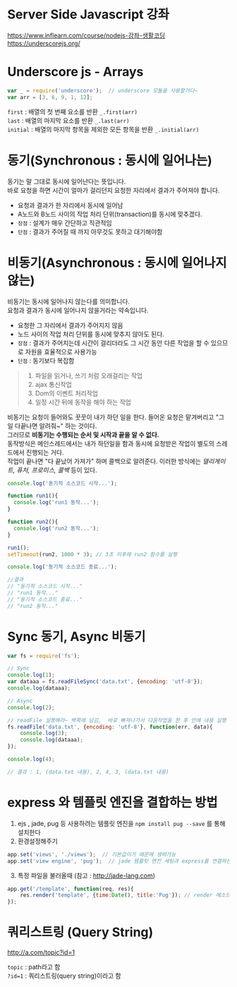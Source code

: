 # Server Side Javascript 강좌
https://www.inflearn.com/course/nodejs-강좌-생활코딩
https://underscorejs.org/


# Underscore js - Arrays
```js
var _ = require('underscore');  // underscore 모듈을 사용할거다~
var arr = [3, 6, 9, 1, 12];
```
  
`first` : 배열의 첫 번째 요소를 반환 `_.first(arr)`  
`last` : 배열의 마지막 요소를 반환 `_.last(arr)`  
`initial` : 배열의 마지막 항목을 제외한 모든 항목을 반환  `_.initial(arr)`  





# 동기(Synchronous : 동시에 일어나는)
동기는 말 그대로 동시에 일어난다는 뜻입니다.  
바로 요청을 하면 시간이 얼마가 걸리던지 요청한 자리에서 결과가 주어져야 합니다.

- 요청과 결과가 한 자리에서 동시에 일어남
- A노드와 B노드 사이의 작업 처리 단위(transaction)를 동시에 맞추겠다.
- `장점` : 설계가 매우 간단하고 직관적임
- `단점` : 결과가 주어질 때 까지 아무것도 못하고 대기해야함

# 비동기(Asynchronous : 동시에 일어나지 않는)
비동기는 동시에 일어나지 않는다를 의미합니다.  
요청과 결과가 동시에 일어나지 않을거라는 약속입니다. 

- 요청한 그 자리에서 결과가 주어지지 않음
- 노드 사이의 작업 처리 단위를 동시에 맞추지 않아도 된다.
- `장점` : 결과가 주어지는데 시간이 걸리더라도 그 시간 동안 다른 작업을 할 수 있으므로 자원을 효율적으로 사용가능
- `단점` : 동기보다 복잡함

> 1. 파일을 읽거나, 쓰기 처럼 오래걸리는 작업  
> 2. ajax 통신작업  
> 3. Dom의 이벤트 처리작업  
> 4. 일정 시간 뒤에 동작을 해야 하는 작업  

비동기는 요청이 들어와도 꿋꿋이 내가 하던 일을 한다. 들어온 요청은 맡겨버리고 "그 일 다끝나면 알려줘~" 하는 것이다.  
그러므로 **비동기는 수행되는 순서 및 시작과 끝을 알 수 없다.**  
동작방식은 메인스레드에서는 내가 하던일을 함과 동시에 요청받은 작업이 별도의 스레드에서 진행되는 거다.  
작업이 끝나면 "다 끝났어 가져가" 하며 콜백으로 알려준다. 이러한 방식에는 _델리게이트, 퓨처, 프로미스, 콜백_ 등이 있다. 


```js
console.log('동기적 소스코드 시작...');

function run1(){
  console.log('run1 동작...');
}

function run2(){
  console.log('run2 동작...');
}

run1();
setTimeout(run2, 1000 * 3); // 3초 이후에 run2 함수를 실행 

console.log('동기적 소스코드 종료...');

//결과 
// "동기적 소스코드 시작..."
// "run1 동작..."
// "동기적 소스코드 종료..."
// "run2 동작..."
```

# Sync 동기, Async 비동기

```js
var fs = require('fs');

// Sync
console.log(1);
var dataaa = fs.readFileSync('data.txt', {encoding: 'utf-8'});
console.log(dataaa);

// Async
console.log(2);

// readFile 실행해라~ 백쪽에 넘김,  바로 빠져나가서 다음작업을 한 후 안에 내용 실행
fs.readFile('data.txt', {encoding: 'utf-8'}, function(err, data){  
    console.log(3);
    console.log(dataaa);
});

console.log(4);  

// 결과 : 1, (data.txt 내용), 2, 4, 3, (data.txt 내용)
```

# express 와 템플릿 엔진을 결합하는 방법

1. ejs , jade, pug 등 사용하려는 템플릿 엔진을 `npm install pug --save` 를 통해 설치한다
2. 환경설정해주기
```js
app.set('views', './views');  // 기본값이기 때문에 생략가능
app.set('view engine', 'pug');  // jade 템플릿 엔진 세팅과 express를 연결하는 코드
```
3. 특정 파일을 불러올때 (참고 : http://jade-lang.com)
```js
app.get('/template', function(req, res){
    res.render('template', {time:Date(), title:'Pug'}); // render 메소드 사용! 파일명 입력(확장자는 생략), { } 여기 안에 넣고싶은 데이터 값 입력가능
});

```

# 쿼리스트링 (Query String)
http://a.com/topic?id=1

`topic` : path라고 함  
`?id=1` : 쿼리스트링(query string)이라고 함